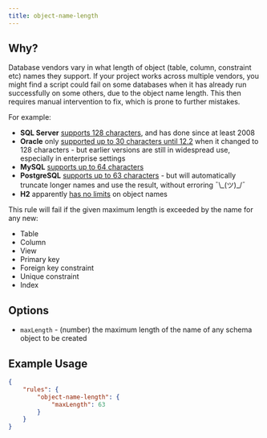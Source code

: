 ```yaml
---
title: object-name-length
---
```


## Why?

Database vendors vary in what length of object (table, column, constraint etc) names they support. If your project works across multiple vendors, you might find a script could fail on some databases when it has already run successfully on some others, due to the object name length. This then requires manual intervention to fix, which is prone to further mistakes.

For example:

- **SQL Server** [supports 128 characters](https://technet.microsoft.com/en-us/library/ms172451(v=sql.110).aspx), and has done since at least 2008
- **Oracle** only [supported up to 30 characters until 12.2](https://stackoverflow.com/questions/756558/what-is-the-maximum-length-of-a-table-name-in-oracle) when it changed to 128 characters - but earlier versions are still in widespread use, especially in enterprise settings
- **MySQL** [supports up to 64 characters](https://dev.mysql.com/doc/refman/8.0/en/identifiers.html)
- **PostgreSQL** [supports up to 63 characters](https://www.postgresql.org/docs/current/static/sql-syntax-lexical.html#SQL-SYNTAX-IDENTIFIERS) - but will automatically truncate longer names and use the result, without erroring <span style="white-space:nowrap">¯\\\_(ツ)\_/¯</span>
- **H2** apparently [has no limits](http://www.h2database.com/html/advanced.html#limits_limitations) on object names

This rule will fail if the given maximum length is exceeded by the name for any new:

- Table
- Column
- View
- Primary key
- Foreign key constraint
- Unique constraint
- Index

## Options

- `maxLength` - (number) the maximum length of the name of any schema object to be created 

## Example Usage

```json
{
    "rules": {
        "object-name-length": {
            "maxLength": 63
        }
    }
}
``` 
